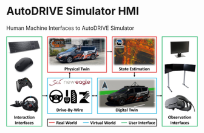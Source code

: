 # AutoDRIVE Simulator HMI
Human Machine Interfaces to AutoDRIVE Simulator

![Framework](Media/Framework.jpg)
